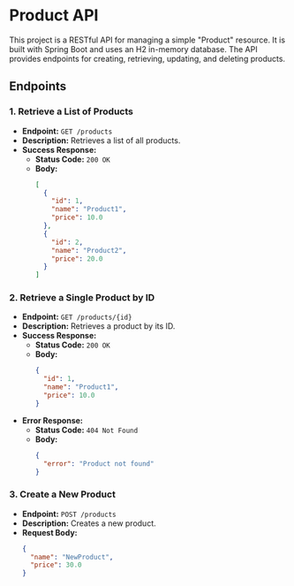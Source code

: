 # Product API

This project is a RESTful API for managing a simple "Product" resource. It is built with Spring Boot and uses an H2 in-memory database. The API provides endpoints for creating, retrieving, updating, and deleting products.

## Endpoints

### 1. Retrieve a List of Products
- **Endpoint:** `GET /products`
- **Description:** Retrieves a list of all products.
- **Success Response:**
  - **Status Code:** `200 OK`
  - **Body:**
    ```json
    [
      {
        "id": 1,
        "name": "Product1",
        "price": 10.0
      },
      {
        "id": 2,
        "name": "Product2",
        "price": 20.0
      }
    ]
    ```

### 2. Retrieve a Single Product by ID
- **Endpoint:** `GET /products/{id}`
- **Description:** Retrieves a product by its ID.
- **Success Response:**
  - **Status Code:** `200 OK`
  - **Body:**
    ```json
    {
      "id": 1,
      "name": "Product1",
      "price": 10.0
    }
    ```
- **Error Response:**
  - **Status Code:** `404 Not Found`
  - **Body:**
    ```json
    {
      "error": "Product not found"
    }
    ```

### 3. Create a New Product
- **Endpoint:** `POST /products`
- **Description:** Creates a new product.
- **Request Body:**
  ```json
  {
    "name": "NewProduct",
    "price": 30.0
  }

